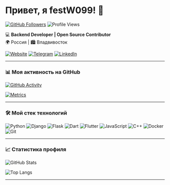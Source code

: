 # Привет, я festW099! 👋

[![GitHub Followers](https://img.shields.io/github/followers/festW099?label=Follow%20me&style=social)](https://github.com/festW099)
![Profile Views](https://komarev.com/ghpvc/?username=festW099&color=blueviolet&label=Profile+Views)

💻 **Backend Developer | Open Source Contributor**  
🌍 Россия | 🏙️ Владвивосток  

[![Website](https://img.shields.io/badge/-Мой_Сайт-000000?style=flat&logo=google-chrome)](https://example.com)
[![Telegram](https://img.shields.io/badge/-Telegram-0088CC?style=flat&logo=telegram)](https://t.me/your_tg)
[![LinkedIn](https://img.shields.io/badge/-LinkedIn-0A66C2?style=flat&logo=linkedin)](https://linkedin.com/in/your-profile)

---

### 📊 **Моя активность на GitHub**  

[![GitHub Activity](https://github-readme-activity-graph.vercel.app/graph?username=festW099&theme=react-dark&hide_border=true&area=true&custom_title=Моя%20активность)](https://github.com/festW099)

[![Metrics](https://metrics.lecoq.io/festW099?template=classic&base=header%2C%20activity%2C%20community%2C%20repositories%2C%20metadata&languages=1&followup=1&achievements=1&lines=1&repositories=100&repositories.batch=100&repositories.forks=false&repositories.affiliations=owner&config.timezone=Europe%2FMoscow)](https://github.com/festW099)

---

### 🛠 **Мой стек технологий**  

![Python](https://img.shields.io/badge/-Python-3776AB?style=flat&logo=python&logoColor=white)
![Django](https://img.shields.io/badge/-Django-092E20?style=flat&logo=django&logoColor=white)
![Flask](https://img.shields.io/badge/-Flask-000000?style=flat&logo=flask&logoColor=white)
![Dart](https://img.shields.io/badge/-Dart-0175C2?style=flat&logo=dart&logoColor=white)
![Flutter](https://img.shields.io/badge/-Flutter-02569B?style=flat&logo=flutter&logoColor=white)
![JavaScript](https://img.shields.io/badge/-JavaScript-F7DF1E?style=flat&logo=javascript&logoColor=black)
![C++](https://img.shields.io/badge/-C++-00599C?style=flat&logo=c%2B%2B&logoColor=white)
![Docker](https://img.shields.io/badge/-Docker-2496ED?style=flat&logo=docker&logoColor=white)
![Git](https://img.shields.io/badge/-Git-F05032?style=flat&logo=git&logoColor=white)

---

### 📈 **Статистика профиля**  

![GitHub Stats](https://github-readme-stats.vercel.app/api?username=festW099&show_icons=true&theme=radical&hide_border=true&include_all_commits=true)

![Top Langs](https://github-readme-stats.vercel.app/api/top-langs/?username=festW099&layout=compact&theme=dark&hide_border=true)

---

